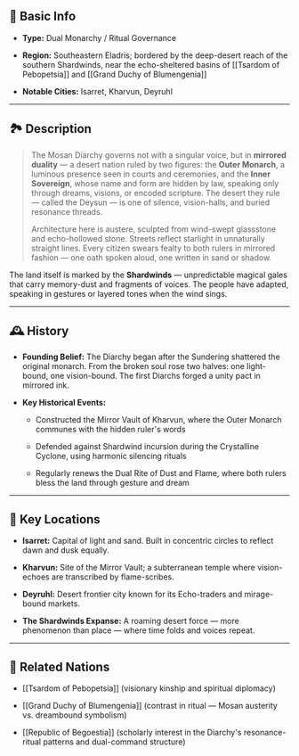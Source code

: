 ## 📍 Basic Info

- **Type:** Dual Monarchy / Ritual Governance
    
- **Region:** Southeastern Eladris; bordered by the deep-desert reach of the southern Shardwinds, near the echo-sheltered basins of [[Tsardom of Pebopetsia]] and [[Grand Duchy of Blumengenia]]
    
- **Notable Cities:** Isarret, Kharvun, Deyruhl
    

---

## 🏞️ Description

> The Mosan Diarchy governs not with a singular voice, but in **mirrored duality** — a desert nation ruled by two figures: the **Outer Monarch**, a luminous presence seen in courts and ceremonies, and the **Inner Sovereign**, whose name and form are hidden by law, speaking only through dreams, visions, or encoded scripture. The desert they rule — called the Deysun — is one of silence, vision-halls, and buried resonance threads.
> 
> Architecture here is austere, sculpted from wind-swept glassstone and echo-hollowed stone. Streets reflect starlight in unnaturally straight lines. Every citizen swears fealty to both rulers in mirrored fashion — one oath spoken aloud, one written in sand or shadow.

The land itself is marked by the **Shardwinds** — unpredictable magical gales that carry memory-dust and fragments of voices. The people have adapted, speaking in gestures or layered tones when the wind sings.

---

## 🕰️ History

- **Founding Belief:** The Diarchy began after the Sundering shattered the original monarch. From the broken soul rose two halves: one light-bound, one vision-bound. The first Diarchs forged a unity pact in mirrored ink.
    
- **Key Historical Events:**
    
    - Constructed the Mirror Vault of Kharvun, where the Outer Monarch communes with the hidden ruler's words
        
    - Defended against Shardwind incursion during the Crystalline Cyclone, using harmonic silencing rituals
        
    - Regularly renews the Dual Rite of Dust and Flame, where both rulers bless the land through gesture and dream
        

---

## 🌟 Key Locations

- **Isarret:** Capital of light and sand. Built in concentric circles to reflect dawn and dusk equally.
    
- **Kharvun:** Site of the Mirror Vault; a subterranean temple where vision-echoes are transcribed by flame-scribes.
    
- **Deyruhl:** Desert frontier city known for its Echo-traders and mirage-bound markets.
    
- **The Shardwinds Expanse:** A roaming desert force — more phenomenon than place — where time folds and voices repeat.
    

---

## 🔗 Related Nations

- [[Tsardom of Pebopetsia]] (visionary kinship and spiritual diplomacy)
    
- [[Grand Duchy of Blumengenia]] (contrast in ritual — Mosan austerity vs. dreambound symbolism)
    
- [[Republic of Begoestia]] (scholarly interest in the Diarchy's resonance-ritual patterns and dual-command structure)